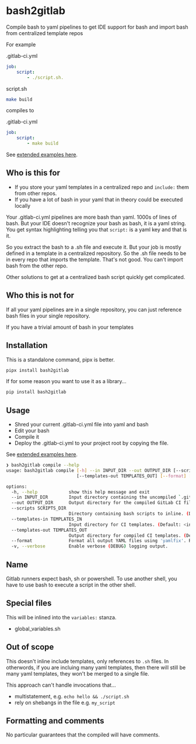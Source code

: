 # bash2gitlab
Compile bash to yaml pipelines to get IDE support for bash and import bash from centralized template repos

For example

.gitlab-ci.yml
```yaml
job:
    script:
        - ./script.sh.
```

script.sh
```bash
make build
```

compiles to

.gitlab-ci.yml
```yaml
job:
    script:
        - make build
```

See [extended examples here](https://github.com/matthewdeanmartin/bash2gitlab/tree/main/examples).

## Who is this for

- If you store your yaml templates in a centralized repo and `include:` them from other repos.
- If you have a lot of bash in your yaml that in theory could be executed locally


Your .gitlab-ci.yml pipelines are more bash than yaml. 1000s of lines of bash. But your IDE doesn't recognize
your bash as bash, it is a yaml string. You get syntax highlighting telling you that `script:` is a yaml key and that
is it.

So you extract the bash to a .sh file and execute it. But your job is mostly defined in a template in a centralized
repository. So the .sh file needs to be in every repo that imports the template. That's not good. You can't import
bash from the other repo.

Other solutions to get at a centralized bash script quickly get complicated.

## Who this is not for

If all your yaml pipelines are in a single repository, you  can just reference bash files in your single repository.

If you have a trivial amount of bash in your templates

## Installation

This is a standalone command, pipx is better.

```bash
pipx install bash2gitlab
```

If for some reason you want to use it as a library...

```bash
pip install bash2gitlab
```

## Usage

- Shred your current .gitlab-ci.yml file into yaml and bash
- Edit your bash
- Compile it
- Deploy the .gitlab-ci.yml to your project root by copying the file.

See [extended examples here](https://github.com/matthewdeanmartin/bash2gitlab/tree/main/examples).

```bash
❯ bash2gitlab compile --help
usage: bash2gitlab compile [-h] --in INPUT_DIR --out OUTPUT_DIR [--scripts SCRIPTS_DIR] [--templates-in TEMPLATES_IN]
                           [--templates-out TEMPLATES_OUT] [--format] [-v]

options:
  -h, --help            show this help message and exit
  --in INPUT_DIR        Input directory containing the uncompiled `.gitlab-ci.yml` and other sources.
  --out OUTPUT_DIR      Output directory for the compiled GitLab CI files.
  --scripts SCRIPTS_DIR
                        Directory containing bash scripts to inline. (Default: <in>)
  --templates-in TEMPLATES_IN
                        Input directory for CI templates. (Default: <in>)
  --templates-out TEMPLATES_OUT
                        Output directory for compiled CI templates. (Default: <out>)
  --format              Format all output YAML files using 'yamlfix'. Requires yamlfix to be installed.
  -v, --verbose         Enable verbose (DEBUG) logging output.
```

## Name
Gitlab runners expect bash, sh or powershell. To use another shell, you have to use bash to execute a script in the other
shell.

## Special files

This will be inlined into the `variables:` stanza.

- global_variables.sh

## Out of scope
This doesn't inline include templates, only references to `.sh` files. In otherwords, if you are incluing many yaml
templates, then there will still be many yaml templates, they won't be merged to a single file.

This approach can't handle invocations that...

- multistatement, e.g. `echo hello && ./script.sh`
- rely on shebangs in the file e.g. `my_script`


## Formatting and comments
No particular guarantees that the compiled will have comments.

